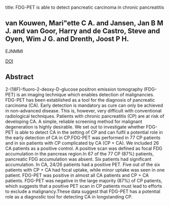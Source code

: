 title: FDG-PET is able to detect pancreatic carcinoma in chronic pancreatitis

## van Kouwen, Mari"ette C A. and Jansen, Jan B M J. and van Goor, Harry and de Castro, Steve and Oyen, Wim J G. and Drenth, Joost P H.
EJNMMI

<a href="https://doi.org/10.1007/s00259-004-1689-4">DOI</a>

## Abstract
2-(18F)-fluoro-2-deoxy-D-glucose positron emission tomography (FDG-PET) is an imaging technique which enables detection of malignancies. FDG-PET has been established as a tool for the diagnosis of pancreatic carcinoma (CA). Early detection is mandatory as cure can only be achieved in non-advanced disease. This is, however, very difficult with conventional radiological techniques. Patients with chronic pancreatitis (CP) are at risk of developing CA. A simple, reliable screening method for malignant degeneration is highly desirable. We set out to investigate whether FDG-PET is able to detect CA in the setting of CP and can fulfil a potential role in the early detection of CA in CP.FDG-PET was performed in 77 CP patients and in six patients with CP complicated by CA (CP + CA). We included 26 CA patients as a positive control. A positive scan was defined as focal FDG accumulation in the pancreas region.In 67 of the 77 CP (87%) patients, pancreatic FDG accumulation was absent. Six patients had significant accumulation. In CA, 24/26 patients had a positive PET. Five out of the six patients with CP + CA had focal uptake, while minor uptake was seen in one patient. FDG-PET was positive in almost all CA patients and CP + CA patients. FDG-PET was negative in the large majority (87%) of CP patients, which suggests that a positive PET scan in CP patients must lead to efforts to exclude a malignancy.These data suggest that FDG-PET has a potential role as a diagnostic tool for detecting CA in longstanding CP.

